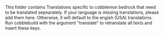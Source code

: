 This folder contains Translations specific to cobblemon bedrock that need to be translated sepearately.
If your language is missing translations, please add them here. 
Otherwise, it will default to the engish (USA) translations.
Run cobblebuild with the argument "translate" to retranslate all texts and insert these keys.